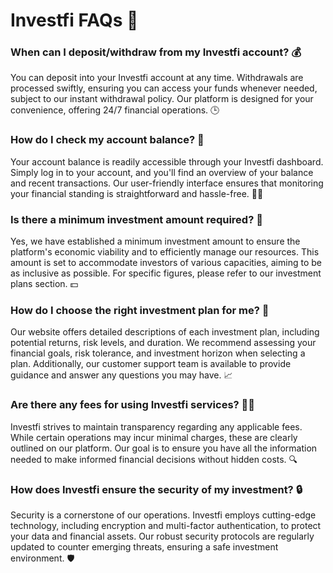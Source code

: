 # Investfi FAQs 📘

### When can I deposit/withdraw from my Investfi account? 💰
You can deposit into your Investfi account at any time. Withdrawals are processed swiftly, ensuring you can access your funds whenever needed, subject to our instant withdrawal policy. Our platform is designed for your convenience, offering 24/7 financial operations. 🕒

### How do I check my account balance? 🧐
Your account balance is readily accessible through your Investfi dashboard. Simply log in to your account, and you'll find an overview of your balance and recent transactions. Our user-friendly interface ensures that monitoring your financial standing is straightforward and hassle-free. 👩‍💻

### Is there a minimum investment amount required? 💼
Yes, we have established a minimum investment amount to ensure the platform's economic viability and to efficiently manage our resources. This amount is set to accommodate investors of various capacities, aiming to be as inclusive as possible. For specific figures, please refer to our investment plans section. 💵

### How do I choose the right investment plan for me? 🤔
Our website offers detailed descriptions of each investment plan, including potential returns, risk levels, and duration. We recommend assessing your financial goals, risk tolerance, and investment horizon when selecting a plan. Additionally, our customer support team is available to provide guidance and answer any questions you may have. 📈

### Are there any fees for using Investfi services? 🚫💸
Investfi strives to maintain transparency regarding any applicable fees. While certain operations may incur minimal charges, these are clearly outlined on our platform. Our goal is to ensure you have all the information needed to make informed financial decisions without hidden costs. 🔍

### How does Investfi ensure the security of my investment? 🔒
Security is a cornerstone of our operations. Investfi employs cutting-edge technology, including encryption and multi-factor authentication, to protect your data and financial assets. Our robust security protocols are regularly updated to counter emerging threats, ensuring a safe investment environment. 🛡️

